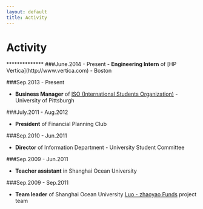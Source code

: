 ```yaml
---
layout: default
title: Activity
---
```


<h1>Activity</h1>
**************
###June.2014 - Present
- <strong>Engineering Intern</strong> of [HP Vertica](http://www.vertica.com) - Boston


###Sep.2013 - Present
- <strong>Business Manager</strong> of [ISO (International Students Organization)](http://www.ischool.pitt.edu/bsis/about/student-organizations.php) - University of Pittsburgh


###July.2011 - Aug.2012
- <strong>President</strong> of Financial Planning Club
 
 
###Sep.2010 - Jun.2011
- <strong>Director</strong> of Information Department - University Student Committee
 
###Sep.2009 - Jun.2011
- <strong>Teacher assistant</strong> in Shanghai Ocean University
 
 
###Sep.2009 - Sep.2011
- <strong>Team leader</strong> of Shanghai Ocean University [Luo - zhaoyao Funds](http://baike.baidu.com/view/316221.htm) project team

